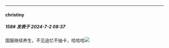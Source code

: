 ﻿
*****

####  christiny  
##### 158#       发表于 2024-7-2 08:37

国服继续养生，不见追忆不抽卡，哈哈哈<img src="https://static.saraba1st.com/image/smiley/face2017/068.png" referrerpolicy="no-referrer">

